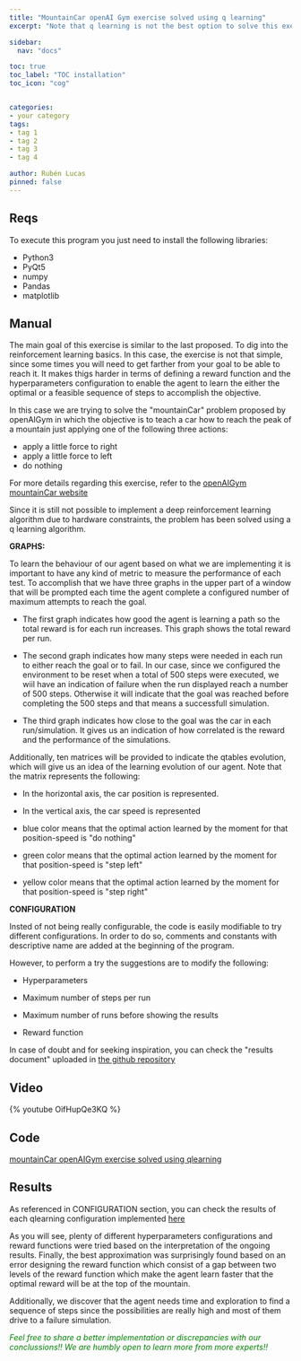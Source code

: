 ```yaml
---
title: "MountainCar openAI Gym exercise solved using q learning"
excerpt: "Note that q learning is not the best option to solve this exercise"

sidebar:
  nav: "docs"

toc: true
toc_label: "TOC installation"
toc_icon: "cog"


categories:
- your category
tags:
- tag 1
- tag 2
- tag 3
- tag 4

author: Rubén Lucas
pinned: false
---
```


## Reqs

To execute this program you just need to install the following libraries:
- Python3
- PyQt5
- numpy
- Pandas
- matplotlib


## Manual

The main goal of this exercise is similar to the last proposed. To dig into the reinforcement learning basics.
In this case, the exercise is not that simple, since some times you will need to get farther from your goal to be able to reach it.
It makes thigs harder in terms of defining a reward function and the hyperparameters configuration to enable the agent to learn the either the optimal or a feasible sequence of steps to accomplish the objective.

In this case we are trying to solve the "mountainCar" problem proposed by openAIGym in which the objective is to teach a car how to reach the peak of a mountain just applying one of the following three actions:
- apply a little force to right
- apply a little force to left
- do nothing

For more details regarding this exercise, refer to the [openAIGym mountainCar website](https://gym.openai.com/envs/MountainCar-v0/)

Since it is still not possible to implement a deep reinforcement learning algorithm due to hardware constraints, the problem has been solved using a q learning algorithm.

<strong>GRAPHS:</strong>

To learn the behaviour of our agent based on what we are implementing it is important to have any kind of metric to measure the performance of each test.
To accomplish that we have three graphs in the upper part of a window that will be prompted each time the agent complete a configured number of maximum attempts to reach the goal.

- The first graph indicates how good the agent is learning a path so the total reward is for each run increases. This graph shows the total reward per run.

- The second graph indicates how many steps were needed in each run to either reach the goal or to fail. In our case, since we configured the environment to be reset when a total of 500 steps were executed, we wiil have an indication of failure when the run displayed reach a number of 500 steps. Otherwise it will indicate that the goal was reached before completing the 500 steps and that means a successfull simulation.

- The third graph indicates how close to the goal was the car in each run/simulation. It gives us an indication of how correlated is the reward and the performance of the simulations.

Additionally, ten matrices will be provided to indicate the qtables evolution, which will give us an idea of the learning evolution of our agent. Note that the matrix represents the following:

- In the horizontal axis, the car position is represented.

- In the vertical axis, the car speed is represented

- blue color means that the optimal action learned by the moment for that position-speed is "do nothing"

- green color means that the optimal action learned by the moment for that position-speed is "step left"

- yellow color means that the optimal action learned by the moment for that position-speed is "step right"


<strong>CONFIGURATION</strong>

Insted of not being really configurable, the code is easily modifiable to try different configurations. In order to do so, comments and constants with descriptive name are added at the beginning of the program.

However, to perform a try the suggestions are to modify the following:

- Hyperparameters

- Maximum number of steps per run

- Maximum number of runs before showing the results

- Reward function

In case of doubt and for seeking inspiration, you can check the "results document" uploaded in [the github repository](https://github.com/RoboticsLabURJC/2020-phd-ruben-lucas/tree/master/openAI_exercises/mountainCar/qlearning/results/)


## Video

{% youtube OifHupQe3KQ %}


## Code

[mountainCar openAIGym exercise solved using qlearning](https://github.com/RoboticsLabURJC/2020-phd-ruben-lucas/tree/master/openAI_exercises/mountainCar/qlearning)

## Results

As referenced in CONFIGURATION section, you can check the results of each qlearning configuration implemented [here](https://github.com/RoboticsLabURJC/2020-phd-ruben-lucas/tree/master/openAI_exercises/mountainCar/qlearning/results/)

As you will see, plenty of different hyperparameters configurations and reward functions were tried based on the interpretation of the ongoing results.
Finally, the best approximation was surprisingly found based on an error designing the reward function which consist of a gap between two levels of the reward function which make the agent learn faster that the optimal reward will be at the top of the mountain.

Additionally, we discover that the agent needs time and exploration to find a sequence of steps since the possibilities are really high and most of them drive to a failure simulation.



<span style="color:green">*Feel free to share a better implementation or discrepancies with our conclussions!! We are humbly open to learn more from more experts!!*</span>

